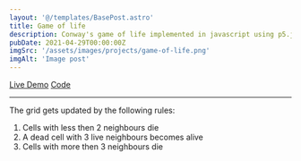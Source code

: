 ```yaml
---
layout: '@/templates/BasePost.astro'
title: Game of life
description: Conway's game of life implemented in javascript using p5.js.
pubDate: 2021-04-29T00:00:00Z
imgSrc: '/assets/images/projects/game-of-life.png'
imgAlt: 'Image post'
---
```


<div class="flex flex-row justify-between">
    <a href="https://projects.daniel-pink.de/game-of-life" target="_blank">Live Demo</a>
    <a href="https://github.com/H4sh3/game-of-life" target="_blank">Code</a>
</div>

---

The grid gets updated by the following rules:
1. Cells with less then 2 neighbours die
2. A dead cell with 3 live neighbours becomes alive
3. Cells with more then 3 neighbours die